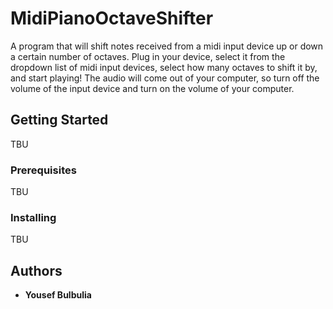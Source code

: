 # MidiPianoOctaveShifter
A program that will shift notes received from a midi input device up or down a certain number of octaves. Plug in your device, select it from the dropdown list of midi input devices, select how many octaves to shift it by, and start playing! The audio will come out of your computer, so turn off the volume of the input device and turn on the volume of your computer.

## Getting Started
TBU

### Prerequisites
TBU

### Installing
TBU

## Authors
* **Yousef Bulbulia**
